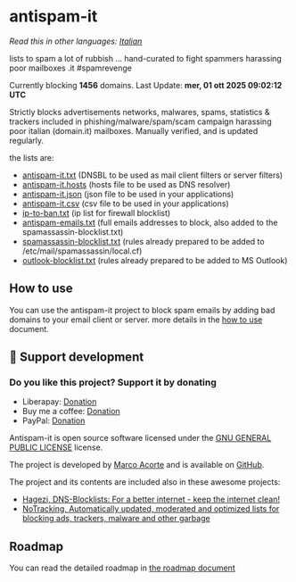 # antispam-it

*Read this in other languages: [Italian](README.it.md)*

lists to spam a lot of rubbish ... hand-curated to fight spammers harassing poor mailboxes .it #spamrevenge

Currently blocking **1456** domains. Last Update: **mer, 01 ott 2025 09:02:12 UTC**

Strictly blocks advertisements networks, malwares, spams, statistics & trackers included in phishing/malware/spam/scam campaign harassing poor italian (domain.it) mailboxes. Manually verified, and is updated regularly.

the lists are:

- [antispam-it.txt](https://raw.githubusercontent.com/marco-acorte/antispam-it/main/antispam-it.txt) (DNSBL to be used as mail client filters or server filters)
- [antispam-it.hosts](https://raw.githubusercontent.com/marco-acorte/antispam-it/main/antispam-it.hosts) (hosts file to be used as DNS resolver)
- [antispam-it.json](https://raw.githubusercontent.com/marco-acorte/antispam-it/main/antispam-it.json) (json file to be used in your applications)
- [antispam-it.csv](https://raw.githubusercontent.com/marco-acorte/antispam-it/main/antispam-it.csv) (csv file to be used in your applications)
- [ip-to-ban.txt](https://raw.githubusercontent.com/marco-acorte/antispam-it/main/ip-to-ban.txt) (ip list for firewall blocklist)
- [antispam-emails.txt](https://raw.githubusercontent.com/marco-acorte/antispam-it/main/antispam-emails.txt) (full emails addresses to block, also added to the spamassassin-blocklist.txt)
- [spamassassin-blocklist.txt](https://raw.githubusercontent.com/marco-acorte/antispam-it/main/spamassassin-blocklist.txt) (rules already prepared to be added to /etc/mail/spamassassin/local.cf)
- [outlook-blocklist.txt](https://raw.githubusercontent.com/marco-acorte/antispam-it/main/outlook-blocklist.txt) (rules already prepared to be added to MS Outlook)

## How to use

You can use the antispam-it project to block spam emails by adding bad domains to your email client or server.
more details in the [how to use](docs/how-to-use.md) document.

## 💖 Support development

### Do you like this project? Support it by donating

- Liberapay: [Donation](https://liberapay.com/acor3/donate)
- Buy me a coffee: [Donation](https://buymeacoffee.com/marcoacorte)
- PayPal: [Donation](https://www.paypal.com/donate?business=4RXVK5TKS3YT2&currency_code=EUR)

Antispam-it is open source software licensed under the [GNU GENERAL PUBLIC LICENSE](LICENSE) license.

The project is developed by [Marco Acorte](https://marcoacorte.com) and is available on [GitHub](https://github.com/marco-acorte/antispam-it).

The project and its contents are included also in these awesome projects:

- [Hagezi, DNS-Blocklists: For a better internet - keep the internet clean!](https://github.com/hagezi/dns-blocklists/)
- [NoTracking, Automatically updated, moderated and optimized lists for blocking ads, trackers, malware and other garbage](https://github.com/notracking/hosts-blocklists)

## Roadmap

You can read the detailed roadmap in [the roadmap document](docs/roadmap.md)
